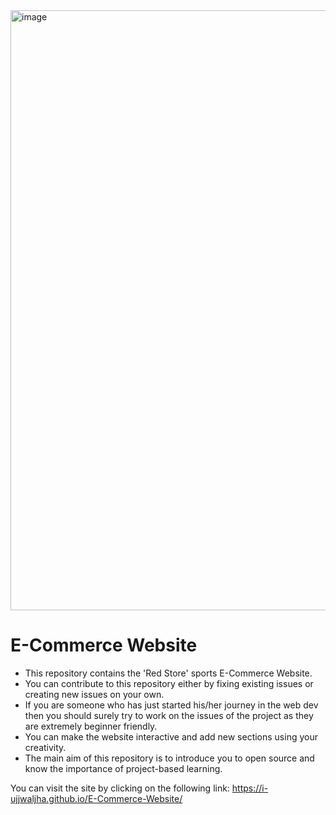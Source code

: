 
<img width="960" alt="image" src="https://user-images.githubusercontent.com/95542633/206222655-7a1fcfb8-3fcf-4c74-a768-12cfef30ba18.png">


# E-Commerce Website

- This repository contains the 'Red Store' sports E-Commerce Website.
- You can contribute to this repository either by fixing existing issues or creating new issues on your own.
- If you are someone who has just started his/her journey in the web dev then you should surely try to work on the issues of the project as they are extremely beginner friendly.
- You can make the website interactive and add new sections using your creativity.
- The main aim of this repository is to introduce you to open source and know the importance of project-based learning.

You can visit the site by clicking on the following link: 
https://i-ujjwaljha.github.io/E-Commerce-Website/
